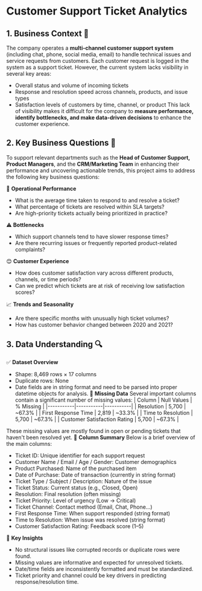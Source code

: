 # Customer Support Ticket Analytics

## 1. Business Context 🧠
The company operates a **multi-channel customer support system** (including chat, phone, social media, email) to handle technical issues and service requests from customers. Each customer request is logged in the system as a support ticket.
However, the current system lacks visibility in several key areas:
- Overall status and volume of incoming tickets
- Response and resolution speed across channels, products, and issue types
- Satisfaction levels of customers by time, channel, or product
This lack of visibility makes it difficult for the company to **measure performance, identify bottlenecks, and make data-driven decisions** to enhance the customer experience.

## 2. Key Business Questions 🎯
To support relevant departments such as the **Head of Customer Support, Product Managers**, and the **CRM/Marketing Team** in enhancing their performance and uncovering actionable trends, this project aims to address the following key business questions:

📌 **Operational Performance**
- What is the average time taken to respond to and resolve a ticket?
- What percentage of tickets are resolved within SLA targets?
- Are high-priority tickets actually being prioritized in practice?

⚠️ **Bottlenecks**
- Which support channels tend to have slower response times?
- Are there recurring issues or frequently reported product-related complaints?

😊 **Customer Experience**
- How does customer satisfaction vary across different products, channels, or time periods?
- Can we predict which tickets are at risk of receiving low satisfaction scores?

📈 **Trends and Seasonality**
- Are there specific months with unusually high ticket volumes?
- How has customer behavior changed between 2020 and 2021?

## 3. Data Understanding 🔍
✅ **Dataset Overview**
- Shape: 8,469 rows × 17 columns
- Duplicate rows: None
- Date fields are in string format and need to be parsed into proper datetime objects for analysis.
🔎 **Missing Data**
Several important columns contain a significant number of missing values:
| Column | Null Values | % Missing |
|-----------|-----------|-----------|
| Resolution    | 5,700 | ~67.3% |
| First Response Time    | 2,819 | ~33.3% |
| Time to Resolution    | 5,700 | ~67.3% |
| Customer Satisfaction Rating    | 5,700 | ~67.3% |

These missing values are mostly found in open or pending tickets that haven't been resolved yet.
🧾 **Column Summary**
Below is a brief overview of the main columns:
- Ticket ID: Unique identifier for each support request
- Customer Name / Email / Age / Gender: Customer demographics
- Product Purchased: Name of the purchased item
- Date of Purchase: Date of transaction (currently in string format)
- Ticket Type / Subject / Description: Nature of the issue
- Ticket Status: Current status (e.g., Closed, Open)
- Resolution: Final resolution (often missing)
- Ticket Priority: Level of urgency (Low → Critical)
- Ticket Channel: Contact method (Email, Chat, Phone...)
- First Response Time: When support responded (string format)
- Time to Resolution: When issue was resolved (string format)
- Customer Satisfaction Rating: Feedback score (1–5)

🧠 **Key Insights**
- No structural issues like corrupted records or duplicate rows were found.
- Missing values are informative and expected for unresolved tickets.
- Date/time fields are inconsistently formatted and must be standardized.
- Ticket priority and channel could be key drivers in predicting response/resolution time.
